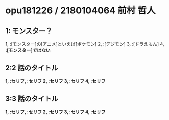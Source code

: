 # opu181226 / 2180104064 前村 哲人
## 1: モンスター？
1, <A>:[モンスター]の[アニメ]といえば[ポケモン]
2, <A>:[デジモン]
3, <A>:[ドラえもん]
4, <B>:[モンスター]ではない

## 2:2 話のタイトル
1, <A>:セリフ, <B>:セリフ
2, <B>:セリフ
3, <A>:セリフ
4, <B>:セリフ

## 3:3 話のタイトル
1, <A>:セリフ, <B>:セリフ
2, <B>:セリフ
3, <A>:セリフ
4, <B>:セリフ
